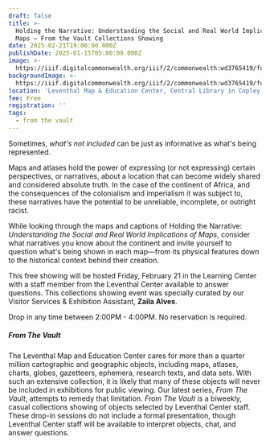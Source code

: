 ```yaml
---
draft: false
title: >-
  Holding the Narrative: Understanding the Social and Real World Implications of
  Maps — From the Vault Collections Showing
date: 2025-02-21T19:00:00.000Z
publishDate: 2025-01-15T05:00:00.000Z
image: >-
  https://iiif.digitalcommonwealth.org/iiif/2/commonwealth:wd3765419/full/1200,/0/default.jpg
backgroundImage: >-
  https://iiif.digitalcommonwealth.org/iiif/2/commonwealth:wd3765419/full/1200,/0/default.jpg
location: 'Leventhal Map & Education Center, Central Library in Copley Square'
fee: Free
registration: ''
tags:
  - from the vault
---
```


Sometimes, *what's not included* can be just as informative as what's being represented.

Maps and atlases hold the power of expressing (or not expressing) certain perspectives, or narratives, about a location that can become widely shared and considered absolute truth. In the case of the continent of Africa, and the consequences of the colonialism and imperialism it was subject to, these narratives have the potential to be unreliable, incomplete, or outright racist.

While looking through the maps and captions of Holding the Narrative: *Understanding the Social and Real World Implications of Maps*, consider what narratives you know about the continent and invite yourself to question what's being shown in each map—from its physical features down to the historical context behind their creation.

This free showing will be hosted Friday, February 21 in the Learning Center with a staff member from the Leventhal Center available to answer questions. This collections showing event was specially curated by our Visitor Services & Exhibition Assistant, **Zaila Alves**. 

Drop in any time between 2:00PM - 4:00PM. No reservation is required.

##### ***From The Vault***

The Leventhal Map and Education Center cares for more than a quarter million cartographic and geographic objects, including maps, atlases, charts, globes, gazetteers, ephemera, research texts, and data sets. With such an extensive collection, it is likely that many of these objects will never be included in exhibitions for public viewing. Our latest series, *From The Vault*, attempts to remedy that limitation. *From The Vault* is a biweekly, casual collections showing of objects selected by Leventhal Center staff. These drop-in sessions do not include a formal presentation, though Leventhal Center staff will be available to interpret objects, chat, and answer questions.
